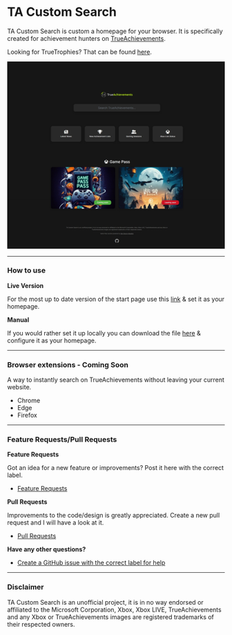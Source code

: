 # TA Custom Search
TA Custom Search is custom a homepage for your browser. It is specifically created for achievement hunters on [TrueAchievements](https://www.trueachievements.com/). 

Looking for TrueTrophies? That can be found [here](https://github.com/Jabser/TT-Custom-Search).

![cover](cover.jpeg)

---

### How to use

**Live Version**

For the most up to date version of the start page use this [link](https://jabser.github.io/TA-Custom-Search/) & set it as your homepage.

**Manual**

If you would rather set it up locally you can download the file [here](https://raw.githubusercontent.com/Jabser/TA-Custom-Search/master/docs/index.html) & configure it as your homepage.

---

### Browser extensions - **Coming Soon**


A way to instantly search on TrueAchievements without leaving your current website.

- Chrome
- Edge
- Firefox

---

### Feature Requests/Pull Requests

**Feature Requests**

Got an idea for a new feature or improvements? Post it here with the correct label.
- [Feature Requests](https://github.com/Jabser/TA-Custom-Search/issues)

**Pull Requests**

Improvements to the code/design is greatly appreciated. Create a new pull request and I will have a look at it.
- [Pull Requests](https://github.com/Jabser/TA-Custom-Search/pulls)


**Have any other questions?**

- [Create a GitHub issue with the correct label for help](https://github.com/Jabser/TA-Custom-Search/issues)

---

### Disclaimer
TA Custom Search is an unofficial project, it is in no way endorsed or affiliated to the Microsoft Corporation, Xbox, Xbox LIVE, TrueAchievements and any Xbox or TrueAchievements images are registered trademarks of their respected owners.
